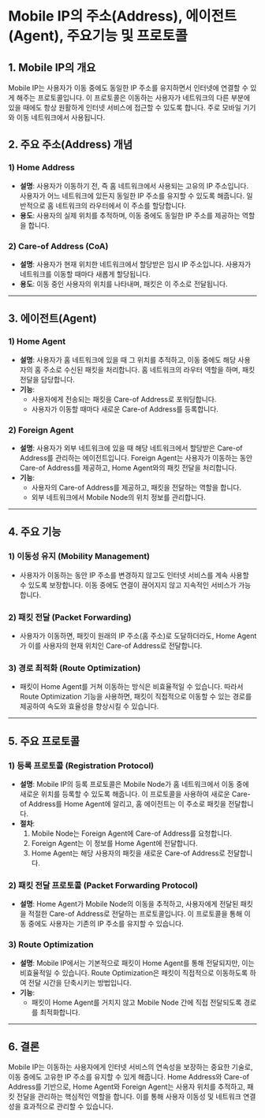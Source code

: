 # Mobile IP의 주소(Address), 에이전트(Agent), 주요기능 및 프로토콜

## 1. Mobile IP의 개요
Mobile IP는 사용자가 이동 중에도 동일한 IP 주소를 유지하면서 인터넷에 연결할 수 있게 해주는 프로토콜입니다. 이 프로토콜은 이동하는 사용자가 네트워크의 다른 부분에 있을 때에도 항상 원활하게 인터넷 서비스에 접근할 수 있도록 합니다. 주로 모바일 기기와 이동 네트워크에서 사용됩니다.

## 2. 주요 주소(Address) 개념

### 1) **Home Address**
   - **설명**: 사용자가 이동하기 전, 즉 홈 네트워크에서 사용되는 고유의 IP 주소입니다. 사용자가 어느 네트워크에 있든지 동일한 IP 주소를 유지할 수 있도록 해줍니다. 일반적으로 홈 네트워크의 라우터에서 이 주소를 할당합니다.
   - **용도**: 사용자의 실제 위치를 추적하며, 이동 중에도 동일한 IP 주소를 제공하는 역할을 합니다.

### 2) **Care-of Address (CoA)**
   - **설명**: 사용자가 현재 위치한 네트워크에서 할당받은 임시 IP 주소입니다. 사용자가 네트워크를 이동할 때마다 새롭게 할당됩니다.
   - **용도**: 이동 중인 사용자의 위치를 나타내며, 패킷은 이 주소로 전달됩니다. 

---

## 3. 에이전트(Agent)

### 1) **Home Agent**
   - **설명**: 사용자가 홈 네트워크에 있을 때 그 위치를 추적하고, 이동 중에도 해당 사용자의 홈 주소로 수신된 패킷을 처리합니다. 홈 네트워크의 라우터 역할을 하며, 패킷 전달을 담당합니다.
   - **기능**: 
     - 사용자에게 전송되는 패킷을 Care-of Address로 포워딩합니다.
     - 사용자가 이동할 때마다 새로운 Care-of Address를 등록합니다.

### 2) **Foreign Agent**
   - **설명**: 사용자가 외부 네트워크에 있을 때 해당 네트워크에서 할당받은 Care-of Address를 관리하는 에이전트입니다. Foreign Agent는 사용자가 이동하는 동안 Care-of Address를 제공하고, Home Agent와의 패킷 전달을 처리합니다.
   - **기능**: 
     - 사용자의 Care-of Address를 제공하고, 패킷을 전달하는 역할을 합니다.
     - 외부 네트워크에서 Mobile Node의 위치 정보를 관리합니다.

---

## 4. 주요 기능

### 1) **이동성 유지 (Mobility Management)**
   - 사용자가 이동하는 동안 IP 주소를 변경하지 않고도 인터넷 서비스를 계속 사용할 수 있도록 보장합니다. 이동 중에도 연결이 끊어지지 않고 지속적인 서비스가 가능합니다.

### 2) **패킷 전달 (Packet Forwarding)**
   - 사용자가 이동하면, 패킷이 원래의 IP 주소(홈 주소)로 도달하더라도, Home Agent가 이를 사용자의 현재 위치인 Care-of Address로 전달합니다.

### 3) **경로 최적화 (Route Optimization)**
   - 패킷이 Home Agent를 거쳐 이동하는 방식은 비효율적일 수 있습니다. 따라서 Route Optimization 기능을 사용하면, 패킷이 직접적으로 이동할 수 있는 경로를 제공하여 속도와 효율성을 향상시킬 수 있습니다.

---

## 5. 주요 프로토콜

### 1) **등록 프로토콜 (Registration Protocol)**
   - **설명**: Mobile IP의 등록 프로토콜은 Mobile Node가 홈 네트워크에서 이동 중에 새로운 위치를 등록할 수 있도록 해줍니다. 이 프로토콜을 사용하여 새로운 Care-of Address를 Home Agent에 알리고, 홈 에이전트는 이 주소로 패킷을 전달합니다.
   - **절차**: 
     1. Mobile Node는 Foreign Agent에 Care-of Address를 요청합니다.
     2. Foreign Agent는 이 정보를 Home Agent에 전달합니다.
     3. Home Agent는 해당 사용자의 패킷을 새로운 Care-of Address로 전달합니다.

### 2) **패킷 전달 프로토콜 (Packet Forwarding Protocol)**
   - **설명**: Home Agent가 Mobile Node의 이동을 추적하고, 사용자에게 전달된 패킷을 적절한 Care-of Address로 전달하는 프로토콜입니다. 이 프로토콜을 통해 이동 중에도 사용자는 기존의 IP 주소를 유지할 수 있습니다.

### 3) **Route Optimization**
   - **설명**: Mobile IP에서는 기본적으로 패킷이 Home Agent를 통해 전달되지만, 이는 비효율적일 수 있습니다. Route Optimization은 패킷이 직접적으로 이동하도록 하여 전달 시간을 단축시키는 방법입니다.
   - **기능**: 
     - 패킷이 Home Agent를 거치지 않고 Mobile Node 간에 직접 전달되도록 경로를 최적화합니다.

---

## 6. 결론

Mobile IP는 이동하는 사용자에게 인터넷 서비스의 연속성을 보장하는 중요한 기술로, 이동 중에도 고유한 IP 주소를 유지할 수 있게 해줍니다. Home Address와 Care-of Address를 기반으로, Home Agent와 Foreign Agent는 사용자 위치를 추적하고, 패킷 전달을 관리하는 핵심적인 역할을 합니다. 이를 통해 사용자 이동성 및 네트워크 연결성을 효과적으로 관리할 수 있습니다.
